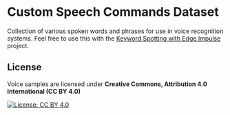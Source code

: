 # Custom Speech Commands Dataset

Collection of various spoken words and phrases for use in voice recognition systems. Feel free to use this with the [Keyword Spotting with Edge Impulse](https://github.com/ShawnHymel/ei-keyword-spotting) project.

## License

Voice samples are licensed under **Creative Commons, Attribution 4.0 International (CC BY 4.0)**

[![License: CC BY 4.0](https://licensebuttons.net/l/by/4.0/80x15.png)](https://creativecommons.org/licenses/by/4.0/)